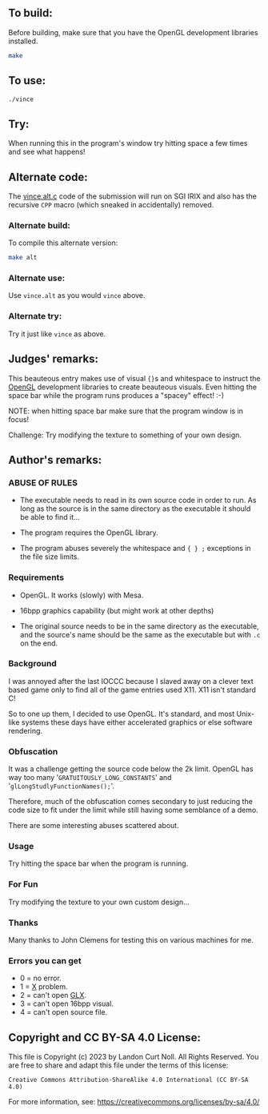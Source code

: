 ## To build:

Before building, make sure that you have the OpenGL development libraries
installed.

```sh
make
```


## To use:

```sh
./vince
```


## Try:

When running this in the program's window try hitting space a few times and see
what happens!


## Alternate code:

The [vince.alt.c](vince.alt.c) code of the submission will run on SGI IRIX and
also has the recursive `CPP` macro (which sneaked in accidentally) removed.


### Alternate build:

To compile this alternate version:

```sh
make alt
```


### Alternate use:

Use `vince.alt` as you would `vince` above.


### Alternate try:

Try it just like `vince` as above.


## Judges' remarks:

This beauteous entry makes use of visual `{}`s and whitespace to instruct the
[OpenGL](https://www.opengl.org) development libraries to create beauteous
visuals.  Even hitting the space bar while the program runs produces a "spacey"
effect! :-)

NOTE: when hitting space bar make sure that the program window is in focus!

Challenge: Try modifying the texture to something of your own design.


## Author's remarks:

### ABUSE OF RULES

* The executable needs to read in its own source code in order to run. As
long as the source is in the same directory as the executable it should be
able to find it...

* The program requires the OpenGL library.

* The program abuses severely the whitespace and `{ } ;` exceptions in the
file size limits.


### Requirements

* OpenGL. It works (slowly) with Mesa.

* 16bpp graphics capability (but might work at other depths)

* The original source needs to be in the same directory as the executable,
and the source's name should be the same as the executable but with `.c` on the
end.


### Background

I was annoyed after the last IOCCC because I slaved away on a clever text
based game only to find all of the game entries used X11. X11 isn't standard
C!

So to one up them, I decided to use OpenGL. It's standard, and most Unix-like
systems these days have either accelerated graphics or else software
rendering.


### Obfuscation

It was a challenge getting the source code below the 2k limit. OpenGL has way
too many '`GRATUITOUSLY_LONG_CONSTANTS`' and '`glLongStudlyFunctionNames();`'.

Therefore, much of the obfuscation comes secondary to just reducing the code
size to fit under the limit while still having some semblance of a demo.

There are some interesting abuses scattered about.


### Usage

Try hitting the space bar when the program is running.


### For Fun


Try modifying the texture to your own custom design...


### Thanks

Many thanks to John Clemens for testing this on various machines for me.


### Errors you can get

- 0 = no error.
- 1 =
[X](https://en.wikipedia.org/wiki/X_Window_System_protocols_and_architecture)
problem.
- 2 = can't open [GLX](https://en.wikipedia.org/wiki/GLX).
- 3 = can't open 16bpp visual.
- 4 = can't open source file.


## Copyright and CC BY-SA 4.0 License:

This file is Copyright (c) 2023 by Landon Curt Noll.  All Rights Reserved.
You are free to share and adapt this file under the terms of this license:

    Creative Commons Attribution-ShareAlike 4.0 International (CC BY-SA 4.0)

For more information, see: https://creativecommons.org/licenses/by-sa/4.0/

